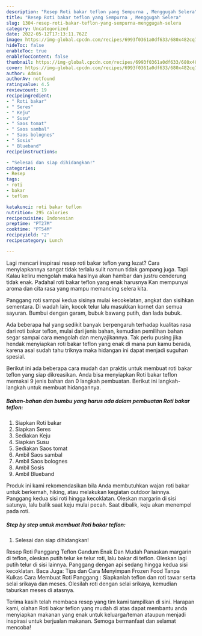 ```yaml
---
description: "Resep Roti bakar teflon yang Sempurna , Menggugah Selera"
title: "Resep Roti bakar teflon yang Sempurna , Menggugah Selera"
slug: 1304-resep-roti-bakar-teflon-yang-sempurna-menggugah-selera
category: Uncategorized
date: 2022-05-12T17:13:11.762Z
image: https://img-global.cpcdn.com/recipes/6993f0361a0df633/680x482cq70/roti-bakar-teflon-foto-resep-utama.jpg
hideToc: false
enableToc: true
enableTocContent: false
thumbnail: https://img-global.cpcdn.com/recipes/6993f0361a0df633/680x482cq70/roti-bakar-teflon-foto-resep-utama.jpg
cover: https://img-global.cpcdn.com/recipes/6993f0361a0df633/680x482cq70/roti-bakar-teflon-foto-resep-utama.jpg
author: Admin
authorAv: notfound
ratingvalue: 4.5
reviewcount: 19
recipeingredient:
- " Roti bakar"
- " Seres"
- " Keju"
- " Susu"
- " Saos tomat"
- " Saos sambal"
- " Saos bolognes"
- " Sosis"
- " Blueband"
recipeinstructions:

- "Selesai dan siap dihidangkan!"
categories:
- Resep
tags:
- roti
- bakar
- teflon

katakunci: roti bakar teflon 
nutrition: 295 calories
recipecuisine: Indonesian
preptime: "PT27M"
cooktime: "PT54M"
recipeyield: "2"
recipecategory: Lunch

---
```



Lagi mencari inspirasi resep roti bakar teflon yang lezat? Cara menyiapkannya sangat tidak terlalu sulit namun tidak gampang juga. Tapi Kalau keliru mengolah maka hasilnya akan hambar dan justru cenderung tidak enak. Padahal roti bakar teflon yang enak harusnya Kan mempunyai aroma dan cita rasa yang mampu memancing selera kita.


Panggang roti sampai kedua sisinya mulai kecokelatan, angkat dan sisihkan sementara. Di wadah lain, kocok telur lalu masukkan kornet dan semua sayuran. Bumbui dengan garam, bubuk bawang putih, dan lada bubuk.

Ada beberapa hal yang sedikit banyak berpengaruh terhadap kualitas rasa dari roti bakar teflon, mulai dari jenis bahan, kemudian pemilihan bahan segar sampai cara mengolah dan menyajikannya. Tak perlu pusing jika hendak menyiapkan roti bakar teflon yang enak di mana pun kamu berada, karena asal sudah tahu triknya maka hidangan ini dapat menjadi suguhan spesial.


Berikut ini ada beberapa cara mudah dan praktis untuk membuat roti bakar teflon yang siap dikreasikan. Anda bisa menyiapkan Roti bakar teflon memakai 9 jenis bahan dan 0 langkah pembuatan. Berikut ini langkah-langkah untuk membuat hidangannya.

<!--inarticleads1-->

##### Bahan-bahan dan bumbu yang harus ada dalam pembuatan Roti bakar teflon:

1. Siapkan  Roti bakar
1. Siapkan  Seres
1. Sediakan  Keju
1. Siapkan  Susu
1. Sediakan  Saos tomat
1. Ambil  Saos sambal
1. Ambil  Saos bolognes
1. Ambil  Sosis
1. Ambil  Blueband


Produk ini kami rekomendasikan bila Anda membutuhkan wajan roti bakar untuk berkemah, hiking, atau melakukan kegiatan outdoor lainnya. Panggang kedua sisi roti hingga kecoklatan. Oleskan margarin di sisi satunya, lalu balik saat keju mulai pecah. Saat dibalik, keju akan menempel pada roti. 

<!--inarticleads2-->

##### Step by step untuk membuat Roti bakar teflon:


1. Selesai dan siap dihidangkan!

Resep Roti Panggang Teflon Gandum Enak Dan Mudah Panaskan margarin di teflon, oleskan putih telur ke telur roti, lalu bakar di teflon. Oleskan lagi putih telur di sisi lainnya. Panggang dengan api sedang hingga kedua sisi kecoklatan. Baca Juga: Tips dan Cara Menyimpan Frozen Food Tanpa Kulkas Cara Membuat Roti Panggang : Siapkanlah teflon dan roti tawar serta selai srikaya dan meses. Olesilah roti dengan selai srikaya, kemudian taburkan meses di atasnya. 

Terima kasih telah membaca resep yang tim kami tampilkan di sini. Harapan kami, olahan Roti bakar teflon yang mudah di atas dapat membantu anda menyiapkan makanan yang enak untuk keluarga/teman ataupun menjadi inspirasi untuk berjualan makanan. Semoga bermanfaat dan selamat mencoba!
